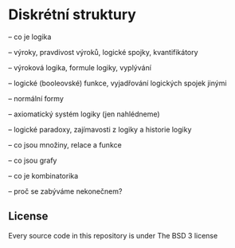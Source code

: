 # Diskrétní struktury

– co je logika

– výroky, pravdivost výroků, logické spojky, kvantifikátory

– výroková logika, formule logiky, vyplývání

– logické (booleovské) funkce, vyjadřování logických spojek jinými

– normální formy

– axiomatický systém logiky (jen nahlédneme)

– logické paradoxy, zajímavosti z logiky a historie logiky

– co jsou množiny, relace a funkce

– co jsou grafy

– co je kombinatorika

– proč se zabýváme nekonečnem?

## License

Every source code in this repository is under The BSD 3 license
